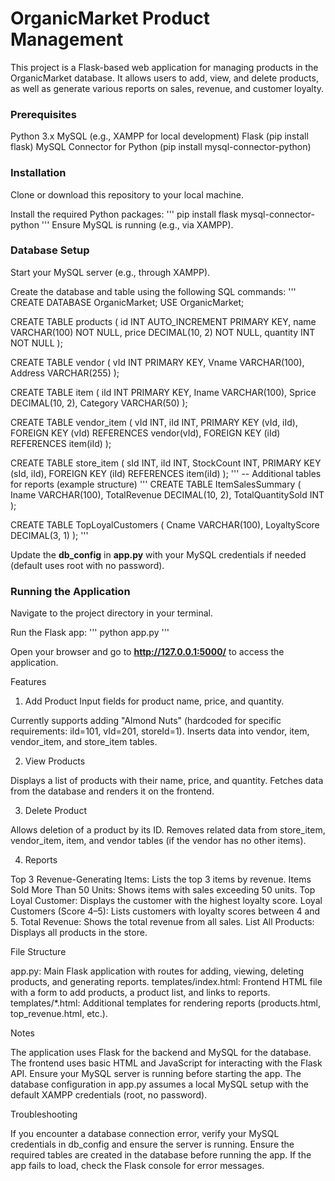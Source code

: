 # OrganicMarket Product Management
This project is a Flask-based web application for managing products in the OrganicMarket database. It allows users to add, view, and delete products, as well as generate various reports on sales, revenue, and customer loyalty.

### Prerequisites
Python 3.x
MySQL (e.g., XAMPP for local development)
Flask (pip install flask)
MySQL Connector for Python (pip install mysql-connector-python)

### Installation

Clone or download this repository to your local machine.

Install the required Python packages:
'''
pip install flask mysql-connector-python
'''
Ensure MySQL is running (e.g., via XAMPP).


### Database Setup

Start your MySQL server (e.g., through XAMPP).

Create the database and table using the following SQL commands:
'''
CREATE DATABASE OrganicMarket;
USE OrganicMarket;

CREATE TABLE products (
id INT AUTO_INCREMENT PRIMARY KEY,
name VARCHAR(100) NOT NULL,
price DECIMAL(10, 2) NOT NULL,
quantity INT NOT NULL
);

CREATE TABLE vendor (
vId INT PRIMARY KEY,
Vname VARCHAR(100),
Address VARCHAR(255)
);

CREATE TABLE item (
iId INT PRIMARY KEY,
Iname VARCHAR(100),
Sprice DECIMAL(10, 2),
Category VARCHAR(50)
);

CREATE TABLE vendor_item (
vId INT,
iId INT,
PRIMARY KEY (vId, iId),
FOREIGN KEY (vId) REFERENCES vendor(vId),
FOREIGN KEY (iId) REFERENCES item(iId)
);

CREATE TABLE store_item (
sId INT,
iId INT,
StockCount INT,
PRIMARY KEY (sId, iId),
FOREIGN KEY (iId) REFERENCES item(iId)
);
'''
-- Additional tables for reports (example structure)
'''
CREATE TABLE ItemSalesSummary (
Iname VARCHAR(100),
TotalRevenue DECIMAL(10, 2),
TotalQuantitySold INT
);

CREATE TABLE TopLoyalCustomers (
Cname VARCHAR(100),
LoyaltyScore DECIMAL(3, 1)
);
'''

Update the **db_config** in **app.py** with your MySQL credentials if needed (default uses root with no password).


### Running the Application

Navigate to the project directory in your terminal.

Run the Flask app:
'''
python app.py
'''

Open your browser and go to **http://127.0.0.1:5000/** to access the application.


Features
1. Add Product
Input fields for product name, price, and quantity.








Currently supports adding "Almond Nuts" (hardcoded for specific requirements: iId=101, vId=201, storeId=1).
Inserts data into vendor, item, vendor_item, and store_item tables.

2. View Products










Displays a list of products with their name, price, and quantity.
Fetches data from the database and renders it on the frontend.

3. Delete Product















Allows deletion of a product by its ID.
Removes related data from store_item, vendor_item, item, and vendor tables (if the vendor has no other items).

4. Reports













Top 3 Revenue-Generating Items: Lists the top 3 items by revenue.
Items Sold More Than 50 Units: Shows items with sales exceeding 50 units.
Top Loyal Customer: Displays the customer with the highest loyalty score.
Loyal Customers (Score 4–5): Lists customers with loyalty scores between 4 and 5.
Total Revenue: Shows the total revenue from all sales.
List All Products: Displays all products in the store.

File Structure

app.py: Main Flask application with routes for adding, viewing, deleting products, and generating reports.
templates/index.html: Frontend HTML file with a form to add products, a product list, and links to reports.
templates/*.html: Additional templates for rendering reports (products.html, top_revenue.html, etc.).

Notes

The application uses Flask for the backend and MySQL for the database.
The frontend uses basic HTML and JavaScript for interacting with the Flask API.
Ensure your MySQL server is running before starting the app.
The database configuration in app.py assumes a local MySQL setup with the default XAMPP credentials (root, no password).

Troubleshooting

If you encounter a database connection error, verify your MySQL credentials in db_config and ensure the server is running.
Ensure the required tables are created in the database before running the app.
If the app fails to load, check the Flask console for error messages.
